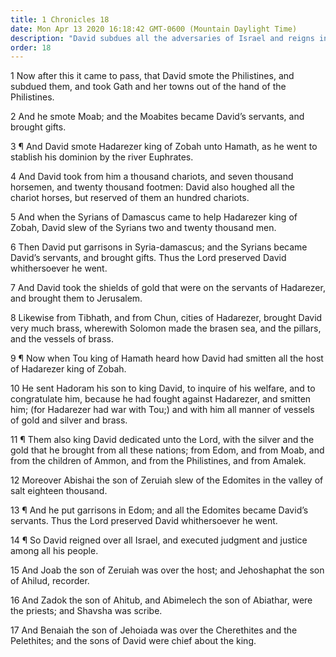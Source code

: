 ```yaml
---
title: 1 Chronicles 18
date: Mon Apr 13 2020 16:18:42 GMT-0600 (Mountain Daylight Time)
description: "David subdues all the adversaries of Israel and reigns in justice over the people."
order: 18
---
```


1 Now after this it came to pass, that David smote the Philistines, and subdued them, and took Gath and her towns out of the hand of the Philistines.

2 And he smote Moab; and the Moabites became David’s servants, and brought gifts.

3 ¶ And David smote Hadarezer king of Zobah unto Hamath, as he went to stablish his dominion by the river Euphrates.

4 And David took from him a thousand chariots, and seven thousand horsemen, and twenty thousand footmen: David also houghed all the chariot horses, but reserved of them an hundred chariots.

5 And when the Syrians of Damascus came to help Hadarezer king of Zobah, David slew of the Syrians two and twenty thousand men.

6 Then David put garrisons in Syria-damascus; and the Syrians became David’s servants, and brought gifts. Thus the Lord preserved David whithersoever he went.

7 And David took the shields of gold that were on the servants of Hadarezer, and brought them to Jerusalem.

8 Likewise from Tibhath, and from Chun, cities of Hadarezer, brought David very much brass, wherewith Solomon made the brasen sea, and the pillars, and the vessels of brass.

9 ¶ Now when Tou king of Hamath heard how David had smitten all the host of Hadarezer king of Zobah.

10 He sent Hadoram his son to king David, to inquire of his welfare, and to congratulate him, because he had fought against Hadarezer, and smitten him; (for Hadarezer had war with Tou;) and with him all manner of vessels of gold and silver and brass.

11 ¶ Them also king David dedicated unto the Lord, with the silver and the gold that he brought from all these nations; from Edom, and from Moab, and from the children of Ammon, and from the Philistines, and from Amalek.

12 Moreover Abishai the son of Zeruiah slew of the Edomites in the valley of salt eighteen thousand.

13 ¶ And he put garrisons in Edom; and all the Edomites became David’s servants. Thus the Lord preserved David whithersoever he went.

14 ¶ So David reigned over all Israel, and executed judgment and justice among all his people.

15 And Joab the son of Zeruiah was over the host; and Jehoshaphat the son of Ahilud, recorder.

16 And Zadok the son of Ahitub, and Abimelech the son of Abiathar, were the priests; and Shavsha was scribe.

17 And Benaiah the son of Jehoiada was over the Cherethites and the Pelethites; and the sons of David were chief about the king.
